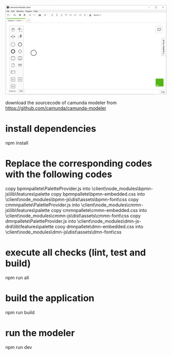 
![Image text](running.png)

download the sourcecode of camunda modeler  from https://github.com/camunda/camunda-modeler

# install dependencies
npm install

# Replace the corresponding codes  with the following codes 

copy  bpmnpallete\PaletteProvider.js  into   \client\node_modules\bpmn-js\lib\features\palette
copy   bpmnpallete\bpmn-embedded.css  into  \client\node_modules\bpmn-js\dist\assets\bpmn-font\css
copy cmmnpallete\PaletteProvider.js  into   \client\node_modules\cmmn-js\lib\features\palette
copy cmmnpallete\cmmn-embedded.css  into  \client\node_modules\cmmn-js\dist\assets\cmmn-font\css
copy dmnpallete\PaletteProvider.js     into  \client\node_modules\dmn-js-drd\lib\features\palette
cooy   dmnpallete\dmn-embedded.css   into   \client\node_modules\dmn-js\dist\assets\dmn-font\css
  
# execute all checks (lint, test and build)
npm run all

# build the application
npm run build

# run the modeler
npm run dev
